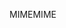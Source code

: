 <span data-ttu-id="5c32b-101">MIME</span><span class="sxs-lookup"><span data-stu-id="5c32b-101">MIME</span></span>